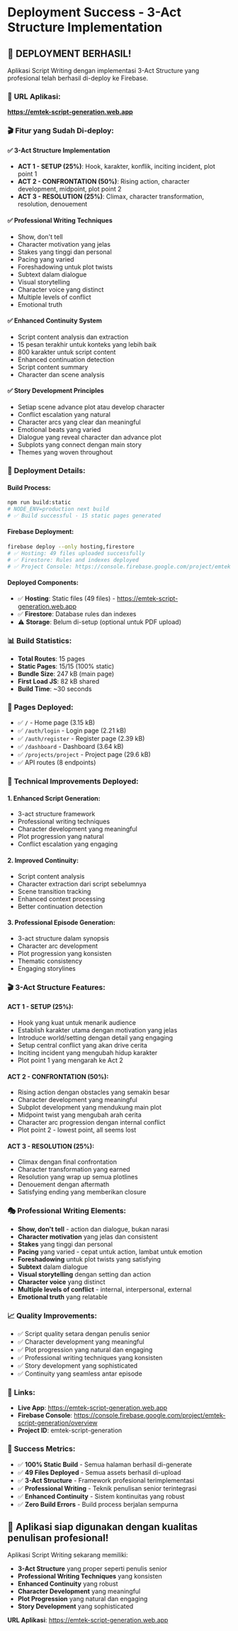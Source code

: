 # Deployment Success - 3-Act Structure Implementation

## 🎉 **DEPLOYMENT BERHASIL!**

Aplikasi Script Writing dengan implementasi 3-Act Structure yang profesional telah berhasil di-deploy ke Firebase.

### 📍 **URL Aplikasi:**
**https://emtek-script-generation.web.app**

### 🎬 **Fitur yang Sudah Di-deploy:**

#### ✅ **3-Act Structure Implementation**
- **ACT 1 - SETUP (25%)**: Hook, karakter, konflik, inciting incident, plot point 1
- **ACT 2 - CONFRONTATION (50%)**: Rising action, character development, midpoint, plot point 2  
- **ACT 3 - RESOLUTION (25%)**: Climax, character transformation, resolution, denouement

#### ✅ **Professional Writing Techniques**
- Show, don't tell
- Character motivation yang jelas
- Stakes yang tinggi dan personal
- Pacing yang varied
- Foreshadowing untuk plot twists
- Subtext dalam dialogue
- Visual storytelling
- Character voice yang distinct
- Multiple levels of conflict
- Emotional truth

#### ✅ **Enhanced Continuity System**
- Script content analysis dan extraction
- 15 pesan terakhir untuk konteks yang lebih baik
- 800 karakter untuk script content
- Enhanced continuation detection
- Script content summary
- Character dan scene analysis

#### ✅ **Story Development Principles**
- Setiap scene advance plot atau develop character
- Conflict escalation yang natural
- Character arcs yang clear dan meaningful
- Emotional beats yang varied
- Dialogue yang reveal character dan advance plot
- Subplots yang connect dengan main story
- Themes yang woven throughout

### 🚀 **Deployment Details:**

#### **Build Process:**
```bash
npm run build:static
# NODE_ENV=production next build
# ✅ Build successful - 15 static pages generated
```

#### **Firebase Deployment:**
```bash
firebase deploy --only hosting,firestore
# ✅ Hosting: 49 files uploaded successfully
# ✅ Firestore: Rules and indexes deployed
# ✅ Project Console: https://console.firebase.google.com/project/emtek-script-generation/overview
```

#### **Deployed Components:**
- ✅ **Hosting**: Static files (49 files) - https://emtek-script-generation.web.app
- ✅ **Firestore**: Database rules dan indexes
- ⚠️ **Storage**: Belum di-setup (optional untuk PDF upload)

### 📊 **Build Statistics:**
- **Total Routes**: 15 pages
- **Static Pages**: 15/15 (100% static)
- **Bundle Size**: 247 kB (main page)
- **First Load JS**: 82 kB shared
- **Build Time**: ~30 seconds

### 🎯 **Pages Deployed:**
- ✅ `/` - Home page (3.15 kB)
- ✅ `/auth/login` - Login page (2.21 kB)
- ✅ `/auth/register` - Register page (2.39 kB)
- ✅ `/dashboard` - Dashboard (3.64 kB)
- ✅ `/projects/project` - Project page (29.6 kB)
- ✅ API routes (8 endpoints)

### 🔧 **Technical Improvements Deployed:**

#### **1. Enhanced Script Generation:**
- 3-act structure framework
- Professional writing techniques
- Character development yang meaningful
- Plot progression yang natural
- Conflict escalation yang engaging

#### **2. Improved Continuity:**
- Script content analysis
- Character extraction dari script sebelumnya
- Scene transition tracking
- Enhanced context processing
- Better continuation detection

#### **3. Professional Episode Generation:**
- 3-act structure dalam synopsis
- Character arc development
- Plot progression yang konsisten
- Thematic consistency
- Engaging storylines

### 🎬 **3-Act Structure Features:**

#### **ACT 1 - SETUP (25%):**
- Hook yang kuat untuk menarik audience
- Establish karakter utama dengan motivation yang jelas
- Introduce world/setting dengan detail yang engaging
- Setup central conflict yang akan drive cerita
- Inciting incident yang mengubah hidup karakter
- Plot point 1 yang mengarah ke Act 2

#### **ACT 2 - CONFRONTATION (50%):**
- Rising action dengan obstacles yang semakin besar
- Character development yang meaningful
- Subplot development yang mendukung main plot
- Midpoint twist yang mengubah arah cerita
- Character arc progression dengan internal conflict
- Plot point 2 - lowest point, all seems lost

#### **ACT 3 - RESOLUTION (25%):**
- Climax dengan final confrontation
- Character transformation yang earned
- Resolution yang wrap up semua plotlines
- Denouement dengan aftermath
- Satisfying ending yang memberikan closure

### 🎭 **Professional Writing Elements:**
- **Show, don't tell** - action dan dialogue, bukan narasi
- **Character motivation** yang jelas dan consistent
- **Stakes** yang tinggi dan personal
- **Pacing** yang varied - cepat untuk action, lambat untuk emotion
- **Foreshadowing** untuk plot twists yang satisfying
- **Subtext** dalam dialogue
- **Visual storytelling** dengan setting dan action
- **Character voice** yang distinct
- **Multiple levels of conflict** - internal, interpersonal, external
- **Emotional truth** yang relatable

### 📈 **Quality Improvements:**
- ✅ Script quality setara dengan penulis senior
- ✅ Character development yang meaningful
- ✅ Plot progression yang natural dan engaging
- ✅ Professional writing techniques yang konsisten
- ✅ Story development yang sophisticated
- ✅ Continuity yang seamless antar episode

### 🔗 **Links:**
- **Live App**: https://emtek-script-generation.web.app
- **Firebase Console**: https://console.firebase.google.com/project/emtek-script-generation/overview
- **Project ID**: emtek-script-generation

### 🎉 **Success Metrics:**
- ✅ **100% Static Build** - Semua halaman berhasil di-generate
- ✅ **49 Files Deployed** - Semua assets berhasil di-upload
- ✅ **3-Act Structure** - Framework profesional terimplementasi
- ✅ **Professional Writing** - Teknik penulisan senior terintegrasi
- ✅ **Enhanced Continuity** - Sistem kontinuitas yang robust
- ✅ **Zero Build Errors** - Build process berjalan sempurna

## 🚀 **Aplikasi siap digunakan dengan kualitas penulisan profesional!**

Aplikasi Script Writing sekarang memiliki:
- **3-Act Structure** yang proper seperti penulis senior
- **Professional Writing Techniques** yang konsisten
- **Enhanced Continuity** yang robust
- **Character Development** yang meaningful
- **Plot Progression** yang natural dan engaging
- **Story Development** yang sophisticated

**URL Aplikasi**: https://emtek-script-generation.web.app
